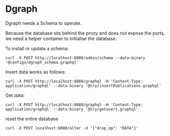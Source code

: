 # Dgraph

Dgraph needs a Schema to operate. 

Because the database sits behind the proxy and does not expose the ports, we need a helper container to initialise the database.

To install or update a schema: 

```
curl -X POST http://localhost:8080/admin/schema --data-binary '@configs/dgraph_schema.graphql'
```


Insert data works as follows: 

```
curl -X POST http://localhost:8080/graphql -H 'Content-Type: application/graphql' --data-binary '@try/insertPublications.graphql'
```

Get data: 

```
curl -X POST http://localhost:8080/graphql -H 'Content-Type: application/graphql' --data-binary '@try/getusers.graphql'
```

reset the entire database 

```
curl -X POST localhost:8080/alter -d '{"drop_op": "DATA"}'
```